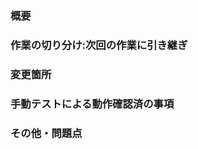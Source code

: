### 概要

### 作業の切り分け:次回の作業に引き継ぎ

### 変更箇所
<!-- 特になし -->

### 手動テストによる動作確認済の事項
<!-- ローカルで確認済み -->
<!-- プレビュー環境で確認済み -->

### その他・問題点
<!-- レビューの際に考慮すべき事前情報 -->
